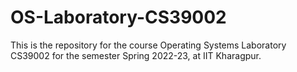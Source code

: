 # OS-Laboratory-CS39002
This is the repository for the course Operating Systems Laboratory CS39002 for the semester Spring 2022-23, at IIT Kharagpur. 
